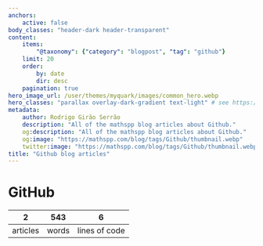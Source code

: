```yaml
---
anchors:
    active: false
body_classes: "header-dark header-transparent"
content:
    items:
        "@taxonomy": {"category": "blogpost", "tag": "github"}
    limit: 20
    order:
        by: date
        dir: desc
    pagination: true
hero_image_url: /user/themes/myquark/images/common_hero.webp
hero_classes: "parallax overlay-dark-gradient text-light" # see https://demo.getgrav.org/blog-skeleton/blog/hero-classes
metadata:
    author: Rodrigo Girão Serrão
    description: "All of the mathspp blog articles about Github."
    og:description: "All of the mathspp blog articles about Github."
    og:image: "https://mathspp.com/blog/tags/Github/thumbnail.webp"
    twitter:image: "https://mathspp.com/blog/tags/Github/thumbnail.webp"
title: "Github blog articles"
---
```



# GitHub


<table class="stats-table">
    <thead>
        <tr>
            <th style="text-align: center;">2</th>
            <th style="text-align: center;">543</th>
            <th style="text-align: center;">6</th>
        </tr>
    </thead>
    <tbody>
        <tr>
            <td style="text-align: center;">articles</td>
            <td style="text-align: center;">words</td>
            <td style="text-align: center;">lines of code</td>
        </tr>
    </tbody>
</table>
